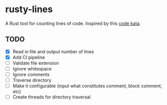 # rusty-lines

A Rust tool for counting lines of code. Inspired by
this [code kata](http://codekata.com/kata/kata13-counting-code-lines/).

## TODO

- [x] Read in file and output number of lines
- [x] Add CI pipeline
- [ ] Validate file extension
- [ ] Ignore whitespace
- [ ] Ignore comments
- [ ] Traverse directory
- [ ] Make it configurable (input what constitutes comment, block comment, etc)
- [ ] Create threads for directory traversal
